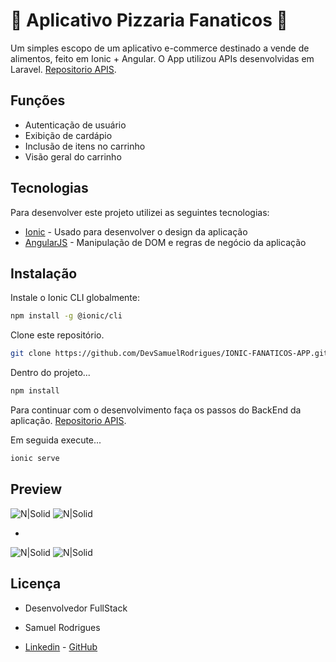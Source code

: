 # 🍕 Aplicativo Pizzaria Fanaticos 🍕

Um simples escopo de um aplicativo e-commerce destinado a vende de alimentos, feito em Ionic + Angular.
O App utilizou APIs desenvolvidas em Laravel. [Repositorio APIS](https://github.com/DevSamuelRodrigues/LARAVEL-FANATICOS-API).

## Funções

- Autenticação de usuário
- Exibição de cardápio
- Inclusão de itens no carrinho
- Visão geral do carrinho


## Tecnologias

Para desenvolver este projeto utilizei as seguintes tecnologias:

- [Ionic] - Usado para desenvolver o design da aplicação
- [AngularJS] - Manipulação de DOM e regras de negócio da aplicação


## Instalação


Instale o Ionic CLI globalmente:
```sh
npm install -g @ionic/cli
```

Clone este repositório.
```sh
git clone https://github.com/DevSamuelRodrigues/IONIC-FANATICOS-APP.git
```

Dentro do projeto...

```sh
npm install
```

Para continuar com o desenvolvimento faça os passos do BackEnd da aplicação. [Repositorio APIS](https://github.com/DevSamuelRodrigues/LARAVEL-FANATICOS-API).

Em seguida execute...

```sh
ionic serve
```

## Preview

![N|Solid](https://i.imgur.com/W0Kmo38.png)      ![N|Solid](https://i.imgur.com/WvDJ1Ox.png) 

-

![N|Solid](https://i.imgur.com/XUZTTsx.png)     ![N|Solid](https://i.imgur.com/MJ2aPtU.png) 

## Licença
- Desenvolvedor FullStack
- Samuel Rodrigues
- [Linkedin] - [GitHub] 





   [AngularJS]: <http://angularjs.org>
   [Ionic]: <https://ionicframework.com>
   [Linkedin]: <https://www.linkedin.com/in/samuelrodrigues18>
   [GitHub]: <https://github.com/DevSamuelRodrigues>

